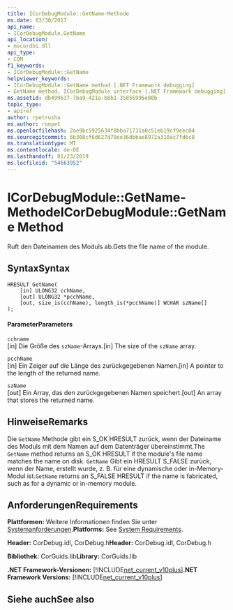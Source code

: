 ```yaml
---
title: ICorDebugModule::GetName-Methode
ms.date: 03/30/2017
api_name:
- ICorDebugModule.GetName
api_location:
- mscordbi.dll
api_type:
- COM
f1_keywords:
- ICorDebugModule::GetName
helpviewer_keywords:
- ICorDebugModule::GetName method [.NET Framework debugging]
- GetName method, ICorDebugModule interface [.NET Framework debugging]
ms.assetid: db499637-7ba9-421e-b8b1-35856995e80b
topic_type:
- apiref
author: rpetrusha
ms.author: ronpet
ms.openlocfilehash: 2ae9bc5925634f8bba71731a0c51eb19cf9eec04
ms.sourcegitcommit: 6b308cf6d627d78ee36dbbae8972a310ac7fd6c8
ms.translationtype: MT
ms.contentlocale: de-DE
ms.lasthandoff: 01/23/2019
ms.locfileid: "54663952"
---
```

# <a name="icordebugmodulegetname-method"></a><span data-ttu-id="e7689-102">ICorDebugModule::GetName-Methode</span><span class="sxs-lookup"><span data-stu-id="e7689-102">ICorDebugModule::GetName Method</span></span>
<span data-ttu-id="e7689-103">Ruft den Dateinamen des Moduls ab.</span><span class="sxs-lookup"><span data-stu-id="e7689-103">Gets the file name of the module.</span></span>  
  
## <a name="syntax"></a><span data-ttu-id="e7689-104">Syntax</span><span class="sxs-lookup"><span data-stu-id="e7689-104">Syntax</span></span>  
  
```  
HRESULT GetName(  
    [in] ULONG32 cchName,  
    [out] ULONG32 *pcchName,  
    [out, size_is(cchName), length_is(*pcchName)] WCHAR szName[]  
);  
```  
  
#### <a name="parameters"></a><span data-ttu-id="e7689-105">Parameter</span><span class="sxs-lookup"><span data-stu-id="e7689-105">Parameters</span></span>  
 `cchname`  
 <span data-ttu-id="e7689-106">[in] Die Größe des `szName`-Arrays.</span><span class="sxs-lookup"><span data-stu-id="e7689-106">[in] The size of the `szName` array.</span></span>  
  
 `pcchName`  
 <span data-ttu-id="e7689-107">[in] Ein Zeiger auf die Länge des zurückgegebenen Namen.</span><span class="sxs-lookup"><span data-stu-id="e7689-107">[in] A pointer to the length of the returned name.</span></span>  
  
 `szName`  
 <span data-ttu-id="e7689-108">[out] Ein Array, das den zurückgegebenen Namen speichert.</span><span class="sxs-lookup"><span data-stu-id="e7689-108">[out] An array that stores the returned name.</span></span>  
  
## <a name="remarks"></a><span data-ttu-id="e7689-109">Hinweise</span><span class="sxs-lookup"><span data-stu-id="e7689-109">Remarks</span></span>  
 <span data-ttu-id="e7689-110">Die `GetName` Methode gibt ein S_OK HRESULT zurück, wenn der Dateiname des Moduls mit dem Namen auf dem Datenträger übereinstimmt.</span><span class="sxs-lookup"><span data-stu-id="e7689-110">The `GetName` method returns an S_OK HRESULT if the module's file name matches the name on disk.</span></span> <span data-ttu-id="e7689-111">`GetName` Gibt ein HRESULT S_FALSE zurück, wenn der Name, erstellt wurde, z. B. für eine dynamische oder in-Memory-Modul ist.</span><span class="sxs-lookup"><span data-stu-id="e7689-111">`GetName` returns an S_FALSE HRESULT if the name is fabricated, such as for a dynamic or in-memory module.</span></span>  
  
## <a name="requirements"></a><span data-ttu-id="e7689-112">Anforderungen</span><span class="sxs-lookup"><span data-stu-id="e7689-112">Requirements</span></span>  
 <span data-ttu-id="e7689-113">**Plattformen:** Weitere Informationen finden Sie unter [Systemanforderungen](../../../../docs/framework/get-started/system-requirements.md).</span><span class="sxs-lookup"><span data-stu-id="e7689-113">**Platforms:** See [System Requirements](../../../../docs/framework/get-started/system-requirements.md).</span></span>  
  
 <span data-ttu-id="e7689-114">**Header:** CorDebug.idl, CorDebug.h</span><span class="sxs-lookup"><span data-stu-id="e7689-114">**Header:** CorDebug.idl, CorDebug.h</span></span>  
  
 <span data-ttu-id="e7689-115">**Bibliothek:** CorGuids.lib</span><span class="sxs-lookup"><span data-stu-id="e7689-115">**Library:** CorGuids.lib</span></span>  
  
 <span data-ttu-id="e7689-116">**.NET Framework-Versionen:** [!INCLUDE[net_current_v10plus](../../../../includes/net-current-v10plus-md.md)]</span><span class="sxs-lookup"><span data-stu-id="e7689-116">**.NET Framework Versions:** [!INCLUDE[net_current_v10plus](../../../../includes/net-current-v10plus-md.md)]</span></span>  
  
## <a name="see-also"></a><span data-ttu-id="e7689-117">Siehe auch</span><span class="sxs-lookup"><span data-stu-id="e7689-117">See also</span></span>


